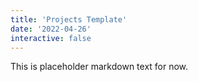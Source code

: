 ```yaml
---
title: 'Projects Template'
date: '2022-04-26'
interactive: false
---
```


This is placeholder markdown text for now.